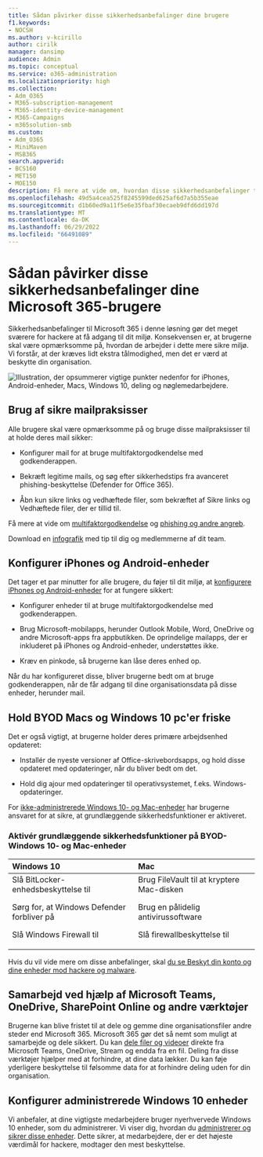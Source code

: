 ```yaml
---
title: Sådan påvirker disse sikkerhedsanbefalinger dine brugere
f1.keywords:
- NOCSH
ms.author: v-kcirillo
author: cirilk
manager: dansimp
audience: Admin
ms.topic: conceptual
ms.service: o365-administration
ms.localizationpriority: high
ms.collection:
- Adm_O365
- M365-subscription-management
- M365-identity-device-management
- M365-Campaigns
- m365solution-smb
ms.custom:
- Adm_O365
- MiniMaven
- MSB365
search.appverid:
- BCS160
- MET150
- MOE150
description: Få mere at vide om, hvordan disse sikkerhedsanbefalinger til Microsoft 365 Business Premium påvirker dine brugere og beskytter dine data.
ms.openlocfilehash: 49d5a4cea525f8245599ded625af6d7a5b355eae
ms.sourcegitcommit: d1b60ed9a11f5e6e35fbaf30ecaeb9dfd6dd197d
ms.translationtype: MT
ms.contentlocale: da-DK
ms.lasthandoff: 06/29/2022
ms.locfileid: "66491089"
---
```

# <a name="how-these-security-recommendations-affect-your-microsoft-365-users"></a>Sådan påvirker disse sikkerhedsanbefalinger dine Microsoft 365-brugere

Sikkerhedsanbefalinger til Microsoft 365 i denne løsning gør det meget sværere for hackere at få adgang til dit miljø. Konsekvensen er, at brugerne skal være opmærksomme på, hvordan de arbejder i dette mere sikre miljø. Vi forstår, at der kræves lidt ekstra tålmodighed, men det er værd at beskytte din organisation.

![Illustration, der opsummerer vigtige punkter nedenfor for iPhones, Android-enheder, Macs, Windows 10, deling og nøglemedarbejdere.](../media/M365-democracy-Users_900px.png)

## <a name="use-secure-email-practices"></a>Brug af sikre mailpraksisser

Alle brugere skal være opmærksomme på og bruge disse mailpraksisser til at holde deres mail sikker:

- Konfigurer mail for at bruge multifaktorgodkendelse med godkenderappen.

- Bekræft legitime mails, og søg efter sikkerhedstips fra avanceret phishing-beskyttelse (Defender for Office 365).

- Åbn kun sikre links og vedhæftede filer, som bekræftet af Sikre links og Vedhæftede filer, der er tillid til.

Få mere at vide om [multifaktorgodkendelse](m365bp-multifactor-authentication.md) og [phishing og andre angreb](m365bp-avoid-phishing-and-attacks.md).

Download en [infografik](m365-campaigns-protect-campaign-infographic.md) med tip til dig og medlemmerne af dit team.

## <a name="set-up-iphones-and-android-devices"></a>Konfigurer iPhones og Android-enheder

Det tager et par minutter for alle brugere, du føjer til dit miljø, at [konfigurere iPhones og Android-enheder](../business/set-up-mobile-devices.md) for at fungere sikkert:

- Konfigurer enheder til at bruge multifaktorgodkendelse med godkenderappen.

- Brug Microsoft-mobilapps, herunder Outlook Mobile, Word, OneDrive og andre Microsoft-apps fra appbutikken. De oprindelige mailapps, der er inkluderet på iPhones og Android-enheder, understøttes ikke. 

- Kræv en pinkode, så brugerne kan låse deres enhed op.

Når du har konfigureret disse, bliver brugerne bedt om at bruge godkenderappen, når de får adgang til dine organisationsdata på disse enheder, herunder mail.

## <a name="keep-byod-macs-and-windows-10-pcs-fresh"></a>Hold BYOD Macs og Windows 10 pc'er friske

Det er også vigtigt, at brugerne holder deres primære arbejdsenhed opdateret:

- Installér de nyeste versioner af Office-skrivebordsapps, og hold disse opdateret med opdateringer, når du bliver bedt om det.

- Hold dig ajour med opdateringer til operativsystemet, f.eks. Windows-opdateringer.

For [ikke-administrerede Windows 10- og Mac-enheder](m365bp-protect-pcs-macs.md) har brugerne ansvaret for at sikre, at grundlæggende sikkerhedsfunktioner er aktiveret.

### <a name="enable-basic-security-capabilities-on-byod-windows-10-and-mac-devices"></a>Aktivér grundlæggende sikkerhedsfunktioner på BYOD-Windows 10- og Mac-enheder

|**Windows 10**|**Mac**|
|:-----|:------|
|Slå BitLocker-enhedsbeskyttelse til<p><p> Sørg for, at Windows Defender forbliver på <p>Slå Windows Firewall til| Brug FileVault til at kryptere Mac-disken <p><p>Brug en pålidelig antivirussoftware <p>Slå firewallbeskyttelse til|

Hvis du vil vide mere om disse anbefalinger, skal [du se Beskyt din konto og dine enheder mod hackere og malware](https://support.office.com/article/Protect-your-account-and-devices-from-hackers-and-malware-066d6216-a56b-4f90-9af3-b3a1e9a327d6#ID0EAABAAA=Windows_10).

## <a name="collaborate-using-microsoft-teams-onedrive-sharepoint-online-and-other-tools"></a>Samarbejd ved hjælp af Microsoft Teams, OneDrive, SharePoint Online og andre værktøjer

Brugerne kan blive fristet til at dele og gemme dine organisationsfiler andre steder end Microsoft 365. Microsoft 365 gør det så nemt som muligt at samarbejde og dele sikkert. Du kan [dele filer og videoer](share-files-and-videos.md) direkte fra Microsoft Teams, OneDrive, Stream og endda fra en fil. Deling fra disse værktøjer hjælper med at forhindre, at dine data lækker. Du kan føje yderligere beskyttelse til følsomme data for at forhindre deling uden for din organisation.

## <a name="set-up-managed-windows-10-devices"></a>Konfigurer administrerede Windows 10 enheder

Vi anbefaler, at dine vigtigste medarbejdere bruger nyerhvervede Windows 10 enheder, som du administrerer. Vi viser dig, hvordan du [administrerer og sikrer disse enheder](../business/set-up-windows-devices.md?toc=/microsoft-365/campaigns/toc.json). Dette sikrer, at medarbejdere, der er det højeste værdimål for hackere, modtager den mest beskyttelse.
